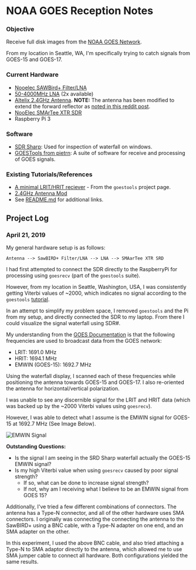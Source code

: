 # NOAA GOES Reception Notes

### Objective

Receive full disk images from the [NOAA GOES Network](https://www.nasa.gov/content/goes-overview/index.html).

From my location in Seattle, WA, I'm specifically trying to catch signals from GOES-15 and GOES-17.

### Current Hardware

- [Nooelec SAWBird+ Filter/LNA](https://www.nooelec.com/store/sawbird-plus-goes.html)
- [50-4000MHz LNA](https://www.amazon.com/gp/product/B076ZQTY8S/ref=ppx_yo_dt_b_asin_title_o00_s00?ie=UTF8&psc=1) (2x available)
- [Altelix 2.4GHz Antenna](https://www.amazon.com/gp/product/B06ZYSRDJT/ref=ppx_yo_dt_b_asin_title_o09_s00?ie=UTF8&psc=1). **NOTE:** The antenna has been modified to extend the forward reflector as [noted in this reddit post](https://www.reddit.com/r/RTLSDR/comments/9ahdzc/modification_of_wifi_grid_antenna_to_make_it_work/).
- [NooElec SMArTee XTR SDR](https://www.amazon.com/gp/product/B06Y1D7P48/ref=ppx_yo_dt_b_asin_title_o00_s00?ie=UTF8&psc=1)
- Raspberry Pi 3

### Software

- [SDR Sharp](https://airspy.com/download/): Used for inspection of waterfall on windows.
- [GOESTools from pietrn](https://github.com/pietern/goestools): A suite of software for receive and processing of GOES signals.

### Existing Tutorials/References

- [A minimal LRIT/HRIT reciever](https://pietern.github.io/goestools/guides/minimal_receiver.html) - From the `goestools` project page.
- [2.4GHz Antenna Mod](https://www.reddit.com/r/RTLSDR/comments/9ahdzc/modification_of_wifi_grid_antenna_to_make_it_work/)
- See [README.md](README.md) for additional links.

## Project Log

### April 21, 2019

My general hardware setup is as follows:

`Antenna --> SawBIRD+ Filter/LNA --> LNA --> SMAarTee XTR SRD`

I had first attempted to connect the SDR directly to the RaspberryPi for processing using `goesrecv` (part of the `goestools` suite).

However, from my location in Seattle, Washington, USA, I was consistently getting Viterbi values of ~2000, which indicates no signal according to the `goestools` [tutorial](https://pietern.github.io/goestools/guides/minimal_receiver.html#software).

In an attempt to simplify my problem space, I removed `goestools` and the Pi from my setup, and directly connected the SDR to my laptop. From there I could visualize the signal waterfall using SDR#.

My understanding from the [GOES Documentation](https://www.goes-r.gov/users/hrit-links.html) is that the following frequencies are used to broadcast data from the GOES network:

- LRIT: 1691.0 MHz
- HRIT: 1694.1 MHz
- EMWIN (GOES-15): 1692.7 MHz

Using the waterfall display, I scanned each of these frequencies while positioning the antenna towards GOES-15 and GOES-17. I also re-oriented the antenna for horizontal/vertical polarization.

I was unable to see any discernible signal for the LRIT and HRIT data (which was backed up by the ~2000 Viterbi values using `goesrecv`).

However, I was able to detect what I assume is the EMWIN signal for GOES-15 at 1692.7 MHz (See Image Below).

![EMWIN Signal](./images/emwin_goes15.PNG)

**Outstanding Questions:**

- Is the signal I am seeing in the SRD Sharp waterfall actually the GOES-15 EMWIN signal?
- Is my high Viterbi value when using `goesrecv` caused by poor signal strength?
  - If so, what can be done to increase signal strength?
  - If not, why am I receiving what I believe to be an EMWIN signal from GOES 15?

Additionally, I've tried a few different combinations of connectors. The antenna has a Type-N connector, and all of the other hardware uses SMA connectors. I originally was connecting the connecting the antenna to the SawBIRD+ using a BNC cable, with a Type-N adapter on one end, and an SMA adapter on the other.

In this experiment, I used the above BNC cable, and also tried attaching a Type-N to SMA adaptor directly to the antenna, which allowed me to use SMA jumper cable to connect all hardware. Both configurations yielded the same results.